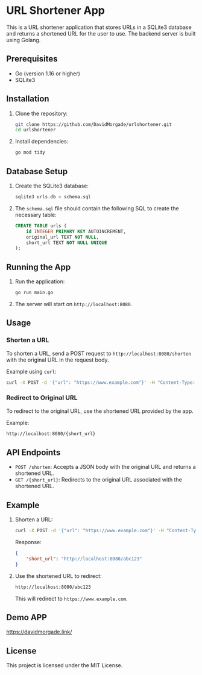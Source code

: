 # URL Shortener App

This is a URL shortener application that stores URLs in a SQLite3 database and returns a shortened URL for the user to use. The backend server is built using Golang.

## Prerequisites

- Go (version 1.16 or higher)
- SQLite3

## Installation

1. Clone the repository:
    ```sh
    git clone https://github.com/DavidMorgade/urlshortener.git
    cd urlshortener
    ```

2. Install dependencies:
    ```sh
    go mod tidy
    ```

## Database Setup

1. Create the SQLite3 database:
    ```sh
    sqlite3 urls.db < schema.sql
    ```

2. The `schema.sql` file should contain the following SQL to create the necessary table:
    ```sql
    CREATE TABLE urls (
        id INTEGER PRIMARY KEY AUTOINCREMENT,
        original_url TEXT NOT NULL,
        short_url TEXT NOT NULL UNIQUE
    );
    ```

## Running the App

1. Run the application:
    ```sh
    go run main.go
    ```

2. The server will start on `http://localhost:8080`.

## Usage

### Shorten a URL

To shorten a URL, send a POST request to `http://localhost:8080/shorten` with the original URL in the request body.

Example using `curl`:
```sh
curl -X POST -d '{"url": "https://www.example.com"}' -H "Content-Type: application/json" http://localhost:8080/shorten
```

### Redirect to Original URL

To redirect to the original URL, use the shortened URL provided by the app.

Example:
```sh
http://localhost:8080/{short_url}
```

## API Endpoints

- `POST /shorten`: Accepts a JSON body with the original URL and returns a shortened URL.
- `GET /{short_url}`: Redirects to the original URL associated with the shortened URL.

## Example

1. Shorten a URL:
    ```sh
    curl -X POST -d '{"url": "https://www.example.com"}' -H "Content-Type: application/json" http://localhost:8080/shorten
    ```

    Response:
    ```json
    {
        "short_url": "http://localhost:8080/abc123"
    }
    ```

2. Use the shortened URL to redirect:
    ```sh
    http://localhost:8080/abc123
    ```

    This will redirect to `https://www.example.com`.

## Demo APP

https://davidmorgade.link/

## License

This project is licensed under the MIT License.
